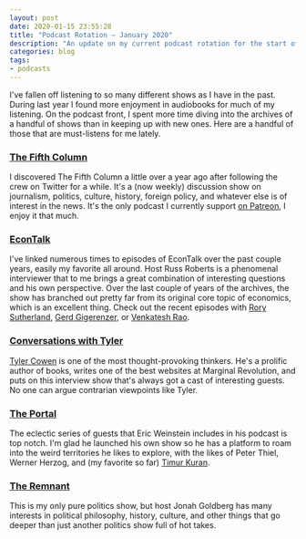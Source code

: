 ```yaml
---
layout: post
date: 2020-01-15 23:55:28
title: "Podcast Rotation — January 2020"
description: "An update on my current podcast rotation for the start of the year."
categories: blog
tags:
- podcasts
---
```


I've fallen off listening to so many different shows as I have in the past. During last year I found more enjoyment in audiobooks for much of my listening. On the podcast front, I spent more time diving into the archives of a handful of shows than in keeping up with new ones. Here are a handful of those that are must-listens for me lately.

### [The Fifth Column](http://wethefifth.com/ "The Fifth Column")

I discovered The Fifth Column a little over a year ago after following the crew on Twitter for a while. It's a (now weekly) discussion show on journalism, politics, culture, history, foreign policy, and whatever else is of interest in the news. It's the only podcast I currently support [on Patreon](https://www.patreon.com/wethefifth "The Fifth Column on Patreon"), I enjoy it that much.

### [EconTalk](https://www.econtalk.org/ "EconTalk")

I've linked numerous times to episodes of EconTalk over the past couple years, easily my favorite all around. Host Russ Roberts is a phenomenal interviewer that to me brings a great combination of interesting questions and his own perspective. Over the last couple of years of the archives, the show has branched out pretty far from its original core topic of economics, which is an excellent thing. Check out the recent episodes with [Rory Sutherland](https://www.econtalk.org/rory-sutherland-on-alchemy/ "Rory Sutherland"), [Gerd Gigerenzer](https://www.econtalk.org/gerd-gigerenzer-on-gut-feelings/ "Gerd Gigerenzer"), or [Venkatesh Rao](https://www.econtalk.org/venkatesh-rao-on-waldenponding/).

### [Conversations with Tyler](https://conversationswithtyler.com/ "Conversations with Tyler")

[Tyler Cowen](https://twitter.com/tylercowen "Tyler Cowen on Twitter") is one of the most thought-provoking thinkers. He's a prolific author of books, writes one of the best websites at Marginal Revolution, and puts on this interview show that's always got a cast of interesting guests. No one can argue contrarian viewpoints like Tyler.

### [The Portal](https://www.youtube.com/channel/UCR85PW_B_7_Aisx5vNS7Gjw "The Portal")

The eclectic series of guests that Eric Weinstein includes in his podcast is top notch. I'm glad he launched his own show so he has a platform to roam into the weird territories he likes to explore, with the likes of Peter Thiel, Werner Herzog, and (my favorite so far) [Timur Kuran](https://www.youtube.com/watch?v=xzjqjU2FOwA "Timur Kuran on The Portal").

### [The Remnant](https://jonahgoldberg.com/the-remnant-podcast/ "The Remnant Podcast")

This is my only pure politics show, but host Jonah Goldberg has many interests in political philosophy, history, culture, and other things that go deeper than just another politics show full of hot takes.
